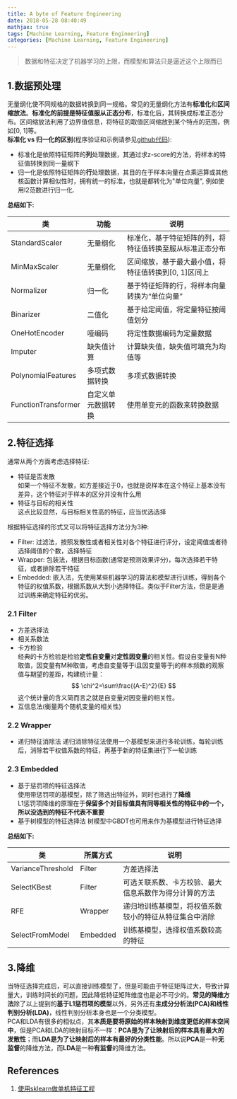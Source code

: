 ```yaml
---
title: A byte of Feature Engineering
date: 2018-05-28 08:40:49
mathjax: true
tags: [Machine Learning, Feature Engineering]
categories: [Machine Learning, Feature Engineering]
---
```

> 数据和特征决定了机器学习的上限，而模型和算法只是逼近这个上限而已

## 1.数据预处理
无量纲化使不同规格的数据转换到同一规格。常见的无量纲化方法有**标准化**和**区间缩放法**。**标准化的前提是特征值服从正态分布**，标准化后，其转换成标准正态分布。区间缩放法利用了边界值信息，将特征的取值区间缩放到某个特点的范围，例如[0, 1]等。  
**标准化 vs 归一化的区别**(程序验证和示例请参见[github代码](https://github.com/lxw0109/ML-Experiments/blob/master/preprocessing_method/src/preprocessing_sklearn.py)):  
+ 标准化是依照特征矩阵的**列**处理数据，其通过求z-score的方法，将样本的特征值转换到同一量纲下
+ 归一化是依照特征矩阵的**行**处理数据，其目的在于样本向量在点乘运算或其他核函数计算相似性时，拥有统一的标准，也就是都转化为"单位向量", 例如使用l2范数进行归一化.

**总结如下:**  

| 类	| 功能 | 说明 |
| -- | ---- | ---- |
| StandardScaler | 无量纲化 | 标准化，基于特征矩阵的列，将特征值转换至服从标准正态分布 |
| MinMaxScaler | 无量纲化 | 区间缩放，基于最大最小值，将特征值转换到[0, 1]区间上 |
| Normalizer | 归一化 | 基于特征矩阵的行，将样本向量转换为“单位向量” |
| Binarizer | 二值化 | 基于给定阈值，将定量特征按阈值划分 |
| OneHotEncoder | 哑编码 | 将定性数据编码为定量数据 |
| Imputer | 缺失值计算 | 计算缺失值，缺失值可填充为均值等 |
| PolynomialFeatures | 多项式数据转换 | 多项式数据转换 |
| FunctionTransformer | 自定义单元数据转换 | 使用单变元的函数来转换数据 |

## 2.特征选择
通常从两个方面考虑选择特征:
+ 特征是否发散  
 如果一个特征不发散，如方差接近于0，也就是说样本在这个特征上基本没有差异，这个特征对于样本的区分并没有什么用
+ 特征与目标的相关性  
 这点比较显然，与目标相关性高的特征，应当优选选择

根据特征选择的形式又可以将特征选择方法分为3种:  
+ Filter: 过滤法，按照发散性或者相关性对各个特征进行评分，设定阈值或者待选择阈值的个数，选择特征
+ Wrapper: 包装法，根据目标函数(通常是预测效果评分)，每次选择若干特征，或者排除若干特征
+ Embedded: 嵌入法，先使用某些机器学习的算法和模型进行训练，得到各个特征的权值系数，根据系数从大到小选择特征。类似于Filter方法，但是是通过训练来确定特征的优劣。

### 2.1 Filter
+ 方差选择法
+ 相关系数法
+ 卡方检验  
 经典的卡方检验是检验**定性自变量**对**定性因变量**的相关性。假设自变量有N种取值，因变量有M种取值，考虑自变量等于i且因变量等于j的样本频数的观察值与期望的差距，构建统计量：
 $$
\chi^2=\sum\frac{(A-E)^2}{E}
 $$
 这个统计量的含义简而言之就是自变量对因变量的相关性。
+ 互信息法(衡量两个随机变量的相关性)

### 2.2 Wrapper
+ 递归特征消除法
 递归消除特征法使用一个基模型来进行多轮训练，每轮训练后，消除若干权值系数的特征，再基于新的特征集进行下一轮训练

### 2.3 Embedded
+ 基于惩罚项的特征选择法  
 使用带惩罚项的基模型，除了筛选出特征外，同时也进行了**降维**  
 L1惩罚项降维的原理在于**保留多个对目标值具有同等相关性的特征中的一个，所以没选到的特征不代表不重要**
+ 基于树模型的特征选择法
 树模型中GBDT也可用来作为基模型进行特征选择

**总结如下:**  

| 类 | 所属方式 | 说明 |
| -- | ---- | ---- |
| VarianceThreshold | Filter | 方差选择法 |
| SelectKBest | Filter | 可选关联系数、卡方校验、最大信息系数作为得分计算的方法 |
| RFE | Wrapper | 递归地训练基模型，将权值系数较小的特征从特征集合中消除 |
| SelectFromModel | Embedded | 训练基模型，选择权值系数较高的特征 |

## 3.降维
当特征选择完成后，可以直接训练模型了，但是可能由于特征矩阵过大，导致计算量大，训练时间长的问题，因此降低特征矩阵维度也是必不可少的。**常见的降维方法**除了以上提到的**基于L1惩罚项的模型**以外，另外还有**主成分分析法(PCA)**和**线性判别分析(LDA)**，线性判别分析本身也是一个分类模型。  
PCA和LDA有很多的相似点，其**本质是要将原始的样本映射到维度更低的样本空间中**，但是PCA和LDA的映射目标不一样：**PCA是为了让映射后的样本具有最大的发散性**；而**LDA是为了让映射后的样本有最好的分类性能**。所以说**PCA**是一种**无监督**的降维方法，而**LDA**是一种**有监督**的降维方法。

## References
1. [使用sklearn做单机特征工程](http://www.cnblogs.com/jasonfreak/p/5448385.html)
